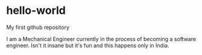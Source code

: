 # hello-world
My first github repository

I am a Mechanical Engineer currently in the process of becoming a software engineer. Isn't it insane but it's fun and this happens only in India.
